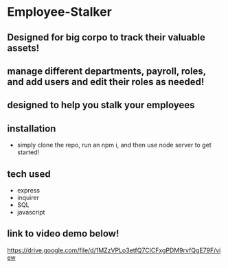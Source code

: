 # Employee-Stalker

## Designed for big corpo to track their valuable assets!

## manage different departments, payroll, roles, and add users and edit their roles as needed!

## designed to help you stalk your employees

## installation
* simply clone the repo, run an npm i, and then use node server to get started!

## tech used
* express
* inquirer
* SQL
* javascript

## link to video demo below! 
https://drive.google.com/file/d/1MZzVPLo3etfQ7ClCFxgPDM9rvfQgE79F/view
